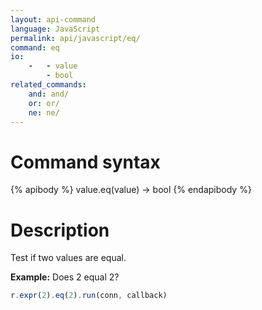 ```yaml
---
layout: api-command 
language: JavaScript
permalink: api/javascript/eq/
command: eq
io:
    -   - value
        - bool
related_commands:
    and: and/
    or: or/
    ne: ne/
---
```


# Command syntax #

{% apibody %}
value.eq(value) &rarr; bool
{% endapibody %}

# Description #

Test if two values are equal.

__Example:__ Does 2 equal 2?

```js
r.expr(2).eq(2).run(conn, callback)
```


